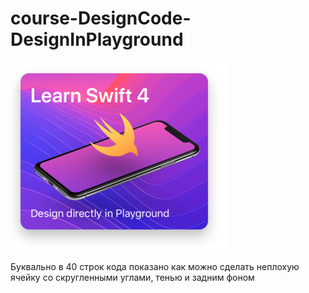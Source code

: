 # course-DesignCode-DesignInPlayground

![Image alt](https://github.com/djirro/course-DesignCode-DesignInPlayground/raw/master/image.png)

Буквально в 40 строк кода показано как можно сделать неплохую ячейку со скругленными углами, тенью и задним фоном
